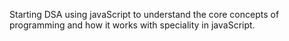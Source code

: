 Starting DSA using javaScript to understand the core concepts of programming and how it works with speciality in javaScript.
